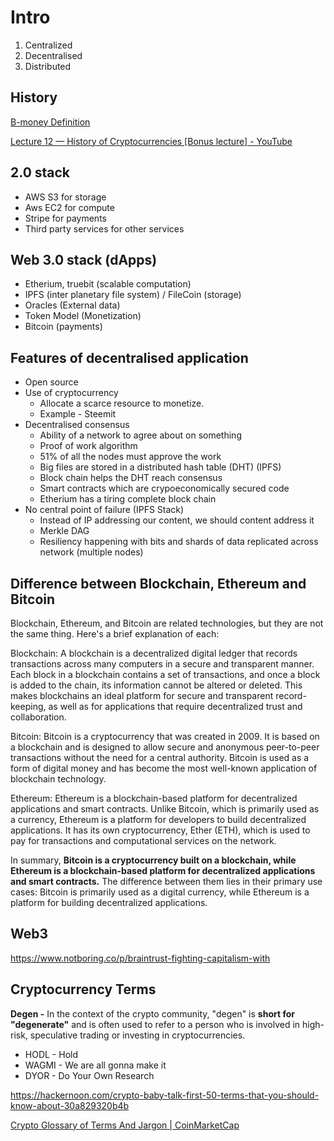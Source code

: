 # Intro

1. Centralized
2. Decentralised
3. Distributed

## History

[B-money Definition](https://www.investopedia.com/terms/b/bmoney.asp)

[Lecture 12 — History of Cryptocurrencies [Bonus lecture] - YouTube](https://www.youtube.com/watch?v=1VYs_zZsorU)

## 2.0 stack

- AWS S3 for storage
- Aws EC2 for compute
- Stripe for payments
- Third party services for other services

## Web 3.0 stack (dApps)

- Etherium, truebit (scalable computation)
- IPFS (inter planetary file system) / FileCoin (storage)
- Oracles (External data)
- Token Model (Monetization)
- Bitcoin (payments)

## Features of decentralised application

- Open source
- Use of cryptocurrency
  - Allocate a scarce resource to monetize.
  - Example - Steemit
- Decentralised consensus
  - Ability of a network to agree about on something
  - Proof of work algorithm
  - 51% of all the nodes must approve the work
  - Big files are stored in a distributed hash table (DHT) (IPFS)
  - Block chain helps the DHT reach consensus
  - Smart contracts which are crypoeconomically secured code
  - Etherium has a tiring complete block chain
- No central point of failure (IPFS Stack)
  - Instead of IP addressing our content, we should content address it
  - Merkle DAG
  - Resiliency happening with bits and shards of data replicated across network (multiple nodes)

## Difference between Blockchain, Ethereum and Bitcoin

Blockchain, Ethereum, and Bitcoin are related technologies, but they are not the same thing. Here's a brief explanation of each:

Blockchain: A blockchain is a decentralized digital ledger that records transactions across many computers in a secure and transparent manner. Each block in a blockchain contains a set of transactions, and once a block is added to the chain, its information cannot be altered or deleted. This makes blockchains an ideal platform for secure and transparent record-keeping, as well as for applications that require decentralized trust and collaboration.

Bitcoin: Bitcoin is a cryptocurrency that was created in 2009. It is based on a blockchain and is designed to allow secure and anonymous peer-to-peer transactions without the need for a central authority. Bitcoin is used as a form of digital money and has become the most well-known application of blockchain technology.

Ethereum: Ethereum is a blockchain-based platform for decentralized applications and smart contracts. Unlike Bitcoin, which is primarily used as a currency, Ethereum is a platform for developers to build decentralized applications. It has its own cryptocurrency, Ether (ETH), which is used to pay for transactions and computational services on the network.

In summary, **Bitcoin is a cryptocurrency built on a blockchain, while Ethereum is a blockchain-based platform for decentralized applications and smart contracts.** The difference between them lies in their primary use cases: Bitcoin is primarily used as a digital currency, while Ethereum is a platform for building decentralized applications.

## Web3

<https://www.notboring.co/p/braintrust-fighting-capitalism-with>

## Cryptocurrency Terms

**Degen -** In the context of the crypto community, "degen" is **short for "degenerate"** and is often used to refer to a person who is involved in high-risk, speculative trading or investing in cryptocurrencies.

- HODL - Hold
- WAGMI - We are all gonna make it
- DYOR - Do Your Own Research

<https://hackernoon.com/crypto-baby-talk-first-50-terms-that-you-should-know-about-30a829320b4b>

[Crypto Glossary of Terms And Jargon | CoinMarketCap](https://coinmarketcap.com/alexandria/glossary)

